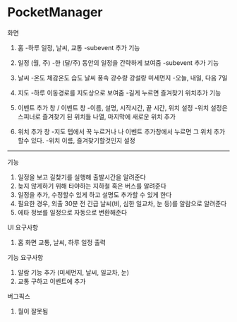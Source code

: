 # PocketManager


화면
1. 홈
  -하루 일정, 날씨, 교통
  -subevent 추가 기능
  
2. 일정 (월, 주)
  -한 (달/주) 동안의 일정을 간략하게 보여줌
  -subevent 추가 기능

3. 날씨
  -온도 체감온도 습도 날씨 풍속 강수량 강설량 미세먼지
  -오늘, 내일, 다음 7일

4. 지도
  -하루 이동경로를 지도상으로 보여줌
  -길게 누르면 즐겨찾기 위치추가 기능
  
5. 이벤트 추가 창 / 이벤트 창
  -이름, 설명, 시작시간, 끝 시간, 위치 설정
  -위치 설정은 스피너로 즐겨찾기 된 위치들 나열, 마지막에 새로운 위치 추가

6. 위치 추가 창
  -지도 텝에서 꾹 누르거나 나 이벤트 추가창에서 누르면 그 위치 추가 할수 있다.
  -위치 이름, 즐겨찾기할것인지 설정
  
----------------------------------------------------


기능
1. 일정을 보고 길찾기를 실행해 출발시간을 알려준다
2. 늦지 않게하기 위해 타야하는 지하철 혹은 버스를 알려준다
3. 일정을 추가, 수정할수 있게 하고 설명도 추가할 수 있게 한다
4. 필요한 경우, 외출  30분 전 긴급 날씨(비, 심한 일교차, 눈 등)를 알람으로 알려준다
5. 에타 정보를 일정으로 자동으로 변환해준다


UI 요구사항
1. 홈 화면 교통, 날씨, 하루 일정 출력

기능 요구사항
1. 알람 기능 추가 (미세먼지, 날씨, 일교차, 눈)
2. 교통 구하고 이벤트에 추가

버그픽스
1. 월이 잘못됨

